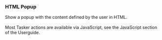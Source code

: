 ### HTML Popup

Show a popup with the content defined by the user in HTML.\
\
Most Tasker actions are available via JavaScript, see the JavaScript
section of the Userguide.
